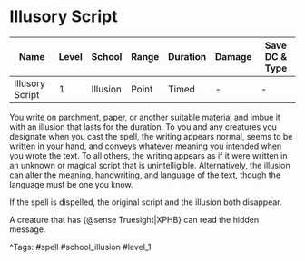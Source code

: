 # Illusory Script

| Name | Level | School | Range | Duration | Damage | Save DC & Type |
|------|-------|--------|-------|----------|--------|----------------|
| Illusory Script | 1 | Illusion | Point | Timed | - | - |

You write on parchment, paper, or another suitable material and imbue it with an illusion that lasts for the duration. To you and any creatures you designate when you cast the spell, the writing appears normal, seems to be written in your hand, and conveys whatever meaning you intended when you wrote the text. To all others, the writing appears as if it were written in an unknown or magical script that is unintelligible. Alternatively, the illusion can alter the meaning, handwriting, and language of the text, though the language must be one you know.

If the spell is dispelled, the original script and the illusion both disappear.

A creature that has {@sense Truesight|XPHB} can read the hidden message.

^Tags: #spell #school_illusion #level_1